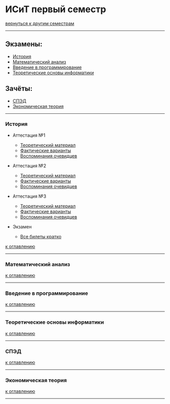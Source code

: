 # ИСиТ первый семестр
[вернуться к другим семестрам](isit.md)
***
## Экзамены:
+ [История](#История)
+ [Математический анализ](#Математический-анализ)
+ [Введение в программирование](#Введение-в-программирование)
+ [Теоретические основы информатики](#Теоретические-основы-информатики)

## Зачёты:
+ [СПЭД](#СПЭД)
+ [Экономическая теория](#Экономическая-теория)
***
### История
+ Аттестация №1
  + [Теоретический материал](hist-att-1-theory.md)
  + [Фактические варианты](hist-att-1-fact.md)
  + [Воспоминания очевидцев](hist-att-1-memories.md)  
  
+ Аттестация №2
  + [Теоретический материал](hist-att-2-theory.md)
  + [Фактические варианты](hist-att-2-fact.md)
  + [Воспоминания очевидцев](hist-att-2-memories.md)

+ Аттестация №3
  + [Теоретический материал](hist-att-3-theory.md)
  + [Фактические варианты](hist-att-3-fact.md)
  + [Воспоминания очевидцев](hist-att-3-memories.md)

+ Экзамен
  + [Все билеты кратко](hist-exam.md)

[к оглавлению](#Экзамены)
***
### Математический анализ


[к оглавлению](#Экзамены)
***
### Введение в программирование


[к оглавлению](#Экзамены)
***
### Теоретические основы информатики


[к оглавлению](#Экзамены)
***
### СПЭД


[к оглавлению](#Экзамены)
***
### Экономическая теория


[к оглавлению](#Экзамены)
***